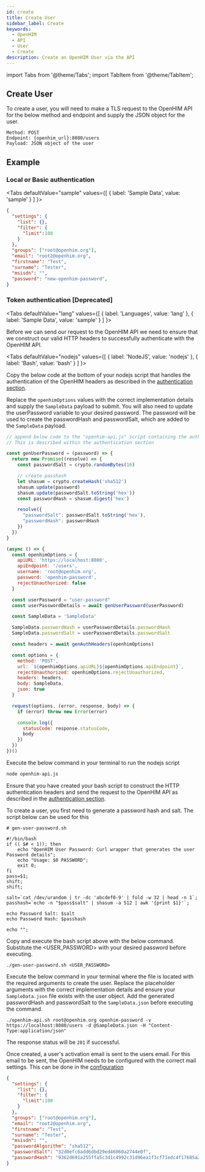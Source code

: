 ```yaml
---
id: create
title: Create User
sidebar_label: Create
keywords:
  - OpenHIM
  - API
  - User
  - Create
description: Create an OpenHIM User via the API
---
```


import Tabs from '@theme/Tabs';
import TabItem from '@theme/TabItem';

## Create User

To create a user, you will need to make a TLS request to the OpenHIM API for the below method and endpoint and supply the JSON object for the user.

```curl
Method: POST
Endpoint: {openhim_url}:8080/users
Payload: JSON object of the user
```

## Example

### Local or Basic authentication

<Tabs
  defaultValue="sample"
  values={[
    { label: 'Sample Data', value: 'sample' }
  ]
}>
<TabItem value="sample">

  ```json
  {
    "settings": {
      "list": {},
      "filter": {
        "limit":100
      }
    },
    "groups": ["root@openhim.org"],
    "email": "root2@openhim.org",
    "firstname": "Test",
    "surname": "Tester",
    "msisdn": "",
    "password": "new-openhim-password",
  }
  ```

</TabItem>
</Tabs>

### Token authentication [Deprecated]

<Tabs
  defaultValue="lang"
  values={[
    { label: 'Languages', value: 'lang' },
    { label: 'Sample Data', value: 'sample' }
  ]
}>
<TabItem value="lang">

  Before we can send our request to the OpenHIM API we need to ensure that we construct our valid HTTP headers to successfully authenticate with the OpenHIM API.

  <Tabs
    defaultValue="nodejs"
    values={[
      { label: 'NodeJS', value: 'nodejs' },
      { label: 'Bash', value: 'bash' }
    ]
  }>
  <TabItem value="nodejs">

  Copy the below code at the bottom of your nodejs script that handles the authentication of the OpenHIM headers as described in the [authentication section](../introduction/authentication).

  Replace the `openhimOptions` values with the correct implementation details and supply the `SampleData` payload to submit. You will also need to update the userPassword variable to your desired password. The password will be used to create the passwordHash and passwordSalt, which are added to the `SampleData` payload.

  ```javascript
  // append below code to the "openhim-api.js" script containing the authentication methods.
  // This is described within the authentication section
  
  const genUserPassword = (password) => {
    return new Promise((resolve) => {
      const passwordSalt = crypto.randomBytes(16)

      // create passhash
      let shasum = crypto.createHash('sha512')
      shasum.update(password)
      shasum.update(passwordSalt.toString('hex'))
      const passwordHash = shasum.digest('hex')

      resolve({
        "passwordSalt": passwordSalt.toString('hex'),
        "passwordHash": passwordHash
      })
    })
  }

  (async () => {
    const openhimOptions = {
      apiURL: 'https://localhost:8080',
      apiEndpoint: '/users',
      username: 'root@openhim.org',
      password: 'openhim-password',
      rejectUnauthorized: false
    }

    const userPassword = "user-password"
    const userPasswordDetails = await genUserPassword(userPassword)

    const SampleData = 'SampleData'

    SampleData.passwordHash = userPasswordDetails.passwordHash
    SampleData.passwordSalt = userPasswordDetails.passwordSalt

    const headers = await genAuthHeaders(openhimOptions)

    const options = {
      method: 'POST',
      url: `${openhimOptions.apiURL}${openhimOptions.apiEndpoint}`,
      rejectUnauthorized: openhimOptions.rejectUnauthorized,
      headers: headers,
      body: SampleData,
      json: true
    }

    request(options, (error, response, body) => {
      if (error) throw new Error(error)

      console.log({
        statusCode: response.statusCode,
        body
      })
    })
  })()
  ```

  Execute the below command in your terminal to run the nodejs script

  ```bash
  node openhim-api.js
  ```

  </TabItem>
  <TabItem value="bash">

  Ensure that you have created your bash script to construct the HTTP authentication headers and send the request to the OpenHIM API as described in the [authentication section](../introduction/authentication).

  To create a user, you first need to generate a password hash and salt. The script below can be used for this

  ```curl
  # gen-user-password.sh

  #!/bin/bash
  if (( $# < 1)); then
      echo "OpenHIM User Password: Curl wrapper that generates the user Password details";
      echo "Usage: $0 PASSWORD";
      exit 0;
  fi
  pass=$1;
  shift;
  shift;

  salt=`cat /dev/urandom | tr -dc 'abcdef0-9' | fold -w 32 | head -n 1`;
  passhash=`echo -n "$pass$salt" | shasum -a 512 | awk '{print $1}'`;

  echo Password Salt: $salt
  echo Password Hash: $passhash

  echo "";
  ```

  Copy and execute the bash script above with the below command. Substitute the <USER_PASSWORD> with your desired password before executing.

  ```curl
  ./gen-user-password.sh <USER_PASSWORD>
  ```

  Execute the below command in your terminal where the file is located with the required arguments to create the user. Replace the placeholder arguments with the correct implementation details and ensure your `SampleData.json` file exists with the user object. Add the generated passwordHash and passwordSalt to the `SampleData.json` before executing the command.

  ```curl
  ./openhim-api.sh root@openhim.org openhim-password -v https://localhost:8080/users -d @SampleData.json -H "Content-Type:application/json"
  ```

  </TabItem>
  </Tabs>

  The response status will be `201` if successful.
  
  Once created, a user's activation email is sent to the users email. For this email to be sent, the OpenHIM needs to be configured with the correct mail settings. This can be
  done in the [configuration](https://github.com/jembi/openhim-core-js/blob/master/config/default.json#L66)

</TabItem>
<TabItem value="sample">

  ```json
  {
    "settings": {
      "list": {},
      "filter": {
        "limit":100
      }
    },
    "groups": ["root@openhim.org"],
    "email": "root2@openhim.org",
    "firstname": "Test",
    "surname": "Tester",
    "msisdn": "",
    "passwordAlgorithm": "sha512",
    "passwordSalt": "32d0efc6add6dbd29ed46060a2744e0f",
    "passwordHash": "9362d691a255ffa5c3d1c4992c31d96ea1f3cf71edc4f17685a29d634eaf9849e2d7a4f7237b7b2bca2fb17cee7ec05b4b9cae82c50a81158c45117136c9b3b7"
  }
  ```

</TabItem>
</Tabs>
